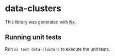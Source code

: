 # data-clusters

This library was generated with [Nx](https://nx.dev).

## Running unit tests

Run `nx test data-clusters` to execute the unit tests.
